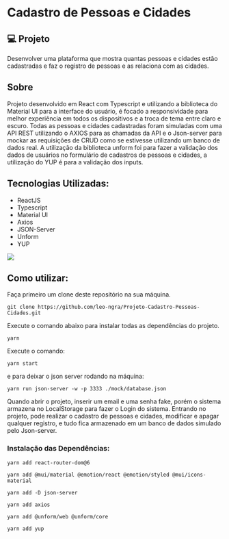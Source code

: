 # Cadastro de Pessoas e Cidades

## 💻 Projeto

Desenvolver uma plataforma que mostra quantas pessoas e cidades estão cadastradas e faz o registro de pessoas e as relaciona com as cidades.

## Sobre
Projeto desenvolvido em React com Typescript e utilizando a biblioteca do Material UI para a interface do usuário, é focado a responsividade para melhor experiência em todos os dispositivos e a troca de tema entre claro e escuro.
Todas as pessoas e cidades cadastradas foram simuladas com uma API REST utilizando o AXIOS para as chamadas da API e o Json-server para mockar as requisições de CRUD como se estivesse utilizando um banco de dados real. A utilização da biblioteca unform foi para fazer a validação dos dados de usuários no formulário de cadastros de pessoas e cidades, a utilização do YUP é para a validação dos inputs.

## Tecnologias Utilizadas:

- ReactJS
- Typescript
- Material UI
- Axios
- JSON-Server
- Unform
- YUP

 
<img src="https://user-images.githubusercontent.com/107640605/203321020-45eb181f-a1d6-464a-93cf-bcb09d921177.gif" />


## Como utilizar:

Faça primeiro um clone deste repositório na sua máquina.

```
git clone https://github.com/leo-ngra/Projeto-Cadastro-Pessoas-Cidades.git
```

Execute o  comando abaixo para instalar todas as dependências do projeto.

```
yarn
```

Execute o comando:

```
yarn start
```
e para deixar o json server rodando na máquina:

```
yarn run json-server -w -p 3333 ./mock/database.json
```

Quando abrir o projeto, inserir um email e uma senha fake, porém o sistema armazena no LocalStorage para fazer o Login do sistema.
Entrando no projeto, pode realizar o cadastro de pessoas e cidades, modificar e apagar qualquer registro, e tudo fica armazenado em um banco de dados simulado pelo Json-server.



### Instalação das Dependências:
```
yarn add react-router-dom@6
```
```
yarn add @mui/material @emotion/react @emotion/styled @mui/icons-material
```
```
yarn add -D json-server
```
```
yarn add axios
```
```
yarn add @unform/web @unform/core
```
```
yarn add yup
```
